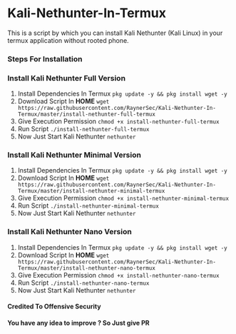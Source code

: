 # Kali-Nethunter-In-Termux
This is a script by which you can install Kali Nethunter (Kali Linux) in your termux application without rooted phone.
### Steps For Installation
### Install Kali Nethunter Full Version
1. Install Dependencies In Termux `pkg update -y && pkg install wget -y`
2. Download Script In **HOME** `wget https://raw.githubusercontent.com/RaynerSec/Kali-Nethunter-In-Termux/master/install-nethunter-full-termux`
3. Give Execution Permission `chmod +x install-nethunter-full-termux`
4. Run Script `./install-nethunter-full-termux`
5. Now Just Start Kali Nethunter `nethunter`
### Install Kali Nethunter Minimal Version
1. Install Dependencies In Termux `pkg update -y && pkg install wget -y`
2. Download Script In **HOME** `wget https://raw.githubusercontent.com/RaynerSec/Kali-Nethunter-In-Termux/master/install-nethunter-minimal-termux`
3. Give Execution Permission `chmod +x install-nethunter-minimal-termux`
4. Run Script `./install-nethunter-minimal-termux`
5. Now Just Start Kali Nethunter `nethunter`
### Install Kali Nethunter Nano Version
1. Install Dependencies In Termux `pkg update -y && pkg install wget -y`
2. Download Script In **HOME** `wget https://raw.githubusercontent.com/RaynerSec/Kali-Nethunter-In-Termux/master/install-nethunter-nano-termux`
3. Give Execution Permission `chmod +x install-nethunter-nano-termux`
4. Run Script `./install-nethunter-nano-termux`
5. Now Just Start Kali Nethunter `nethunter`

#### Credited To Offensive Security

#### You have any idea to improve ? So Just give PR
